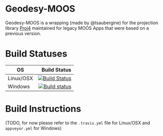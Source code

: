 Geodesy-MOOS
============
Geodesy-MOOS is a wrapping (made by @tsaubergine) for the projection library [Proj4](https://github.com/osgeo/proj.4) maintained for legacy MOOS Apps that were based on a previous version.

# Build Statuses
|OS|Build Status|
|--|-----------:|
|Linux/OSX|[![Build Status](https://travis-ci.org/msis/geodesy-moos.svg?branch=wrapping4proj4)](https://travis-ci.org/msis/geodesy-moos)|
|Windows|[![Build status](https://ci.appveyor.com/api/projects/status/qmf20erbawatb3cl?svg=true)](https://ci.appveyor.com/project/msis/geodesy-moos)|

# Build Instructions
(TODO, for now please refer to the `.travis.yml` file for Linux/OSX and `appveyor.yml` for Windows)
